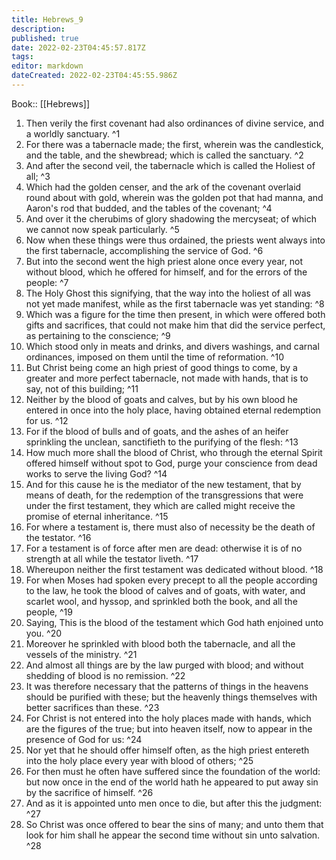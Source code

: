 ```yaml
---
title: Hebrews_9
description: 
published: true
date: 2022-02-23T04:45:57.817Z
tags: 
editor: markdown
dateCreated: 2022-02-23T04:45:55.986Z
---
```


 Book:: [[Hebrews]]
 1. Then verily the first covenant had also ordinances of divine service, and a worldly sanctuary. ^1
 2. For there was a tabernacle made; the first, wherein was the candlestick, and the table, and the shewbread; which is called the sanctuary. ^2
 3. And after the second veil, the tabernacle which is called the Holiest of all; ^3
 4. Which had the golden censer, and the ark of the covenant overlaid round about with gold, wherein was the golden pot that had manna, and Aaron's rod that budded, and the tables of the covenant; ^4
 5. And over it the cherubims of glory shadowing the mercyseat; of which we cannot now speak particularly. ^5
 6. Now when these things were thus ordained, the priests went always into the first tabernacle, accomplishing the service of God. ^6
 7. But into the second went the high priest alone once every year, not without blood, which he offered for himself, and for the errors of the people: ^7
 8. The Holy Ghost this signifying, that the way into the holiest of all was not yet made manifest, while as the first tabernacle was yet standing: ^8
 9. Which was a figure for the time then present, in which were offered both gifts and sacrifices, that could not make him that did the service perfect, as pertaining to the conscience; ^9
 10. Which stood only in meats and drinks, and divers washings, and carnal ordinances, imposed on them until the time of reformation. ^10
 11. But Christ being come an high priest of good things to come, by a greater and more perfect tabernacle, not made with hands, that is to say, not of this building; ^11
 12. Neither by the blood of goats and calves, but by his own blood he entered in once into the holy place, having obtained eternal redemption for us. ^12
 13. For if the blood of bulls and of goats, and the ashes of an heifer sprinkling the unclean, sanctifieth to the purifying of the flesh: ^13
 14. How much more shall the blood of Christ, who through the eternal Spirit offered himself without spot to God, purge your conscience from dead works to serve the living God? ^14
 15. And for this cause he is the mediator of the new testament, that by means of death, for the redemption of the transgressions that were under the first testament, they which are called might receive the promise of eternal inheritance. ^15
 16. For where a testament is, there must also of necessity be the death of the testator. ^16
 17. For a testament is of force after men are dead: otherwise it is of no strength at all while the testator liveth. ^17
 18. Whereupon neither the first testament was dedicated without blood. ^18
 19. For when Moses had spoken every precept to all the people according to the law, he took the blood of calves and of goats, with water, and scarlet wool, and hyssop, and sprinkled both the book, and all the people, ^19
 20. Saying, This is the blood of the testament which God hath enjoined unto you. ^20
 21. Moreover he sprinkled with blood both the tabernacle, and all the vessels of the ministry. ^21
 22. And almost all things are by the law purged with blood; and without shedding of blood is no remission. ^22
 23. It was therefore necessary that the patterns of things in the heavens should be purified with these; but the heavenly things themselves with better sacrifices than these. ^23
 24. For Christ is not entered into the holy places made with hands, which are the figures of the true; but into heaven itself, now to appear in the presence of God for us: ^24
 25. Nor yet that he should offer himself often, as the high priest entereth into the holy place every year with blood of others; ^25
 26. For then must he often have suffered since the foundation of the world: but now once in the end of the world hath he appeared to put away sin by the sacrifice of himself. ^26
 27. And as it is appointed unto men once to die, but after this the judgment: ^27
 28. So Christ was once offered to bear the sins of many; and unto them that look for him shall he appear the second time without sin unto salvation. ^28
